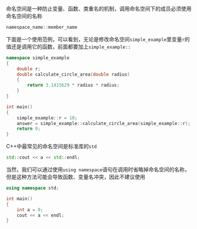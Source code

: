 命名空间是一种防止变量、函数、类重名的机制，调用命名空间下的成员必须使用命名空间的名称

```cpp
namespace_name::member_name
```

下面是一个使用范例，可以看到，无论是修改命名空间`simple_example`里变量`r`的值还是调用它的函数，前面都要加上`simple_example::`

```cpp
namespace simple_example
{
	double r;
	double calculate_circle_area(double radius)
	{
		return 3.1415629 * radius * radius;
	}
}

int main()
{
	simple_example::r = 10;
	answer = simple_example::calculate_circle_area(simple_example::r);
	return 0;
}

```

C++中最常见的命名空间是标准库的`std`

```cpp
std::cout << a << std::endl;
```

当然，我们可以通过使用`using namespace`语句在调用时省略掉命名空间的名称，但是这种方法可能会导致函数、变量名冲突，因此不建议使用

```cpp
using namespace std;

int main()
{
	int a = 0;
	cout << a << endl;
}

```